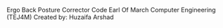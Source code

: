 Ergo Back Posture Corrector Code
Earl Of March Computer Engineering (TEJ4M)
Created by: Huzaifa Arshad
